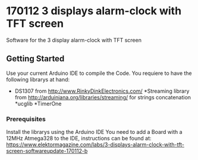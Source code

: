 # 170112 3 displays alarm-clock with TFT screen

Software for the 3 display alarm-clock with TFT screen

## Getting Started

Use your current Arduino IDE to compile the Code. 
You requiere to have the following librarys at hand:

* DS1307  from http://www.RinkyDinkElectronics.com/
*Streaming library from http://arduiniana.org/libraries/streaming/ for strings concatenation
*ucglib 
*TimerOne 

### Prerequisites

Install the librarys using the Arduino IDE
You need to add a Board with a 12MHz Atmega328 to the IDE, instructions can be found at:
 https://www.elektormagazine.com/labs/3-displays-alarm-clock-with-tft-screen-softwareupdate-170112-b


